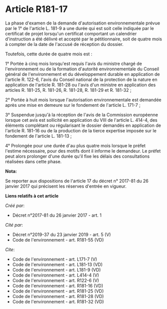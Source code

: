 # Article R181-17

La phase d'examen de la demande d'autorisation environnementale prévue par le 1° de l'article L. 181-9 a une durée qui est
soit celle indiquée par le certificat de projet lorsqu'un certificat comportant un calendrier d'instruction a été délivré et
accepté par le pétitionnaire, soit de quatre mois à compter de la date de l'accusé de réception du dossier.

Toutefois, cette durée de quatre mois est :

1° Portée à cinq mois lorsqu'est requis l'avis du ministre chargé de l'environnement ou de la formation d'autorité
environnementale du Conseil général de l'environnement et du développement durable en application de l'article R. 122-6,
l'avis du Conseil national de la protection de la nature en application de l'article R. 181-28 ou l'avis d'un ministre en
application des articles R. 181-25, R. 181-26, R. 181-28, R. 181-29 et R. 181-32 ;

2° Portée à huit mois lorsque l'autorisation environnementale est demandée après une mise en demeure sur le fondement de
l'article L. 171-7 ;

3° Suspendue jusqu'à la réception de l'avis de la Commission européenne lorsque cet avis est sollicité en application du VIII
de l'article L. 414-4, des éléments complétant ou régularisant le dossier demandés en application de l'article R. 181-16 ou
de la production de la tierce expertise imposée sur le fondement de l'article L. 181-13 ;

4° Prolongée pour une durée d'au plus quatre mois lorsque le préfet l'estime nécessaire, pour des motifs dont il informe le
demandeur. Le préfet peut alors prolonger d'une durée qu'il fixe les délais des consultations réalisées dans cette phase.

**Nota:**

Se reporter aux dispositions de l'article 17 du décret n° 2017-81 du 26 janvier 2017 qui précisent les réserves d'entrée en
vigueur.

**Liens relatifs à cet article**

_Créé par_:

  - Décret n°2017-81 du 26 janvier 2017 - art. 1

_Cité par_:

  - Décret n°2019-37 du 23 janvier 2019 - art. 5 (V)
  - Code de l'environnement - art. R181-55 (VD)

_Cite_:

  - Code de l'environnement - art. L171-7 (V)
  - Code de l'environnement - art. L181-13 (VD)
  - Code de l'environnement - art. L181-9 (VD)
  - Code de l'environnement - art. L414-4 (V)
  - Code de l'environnement - art. R122-6 (V)
  - Code de l'environnement - art. R181-16 (VD)
  - Code de l'environnement - art. R181-25 (VD)
  - Code de l'environnement - art. R181-28 (VD)
  - Code de l'environnement - art. R181-32 (VD)

